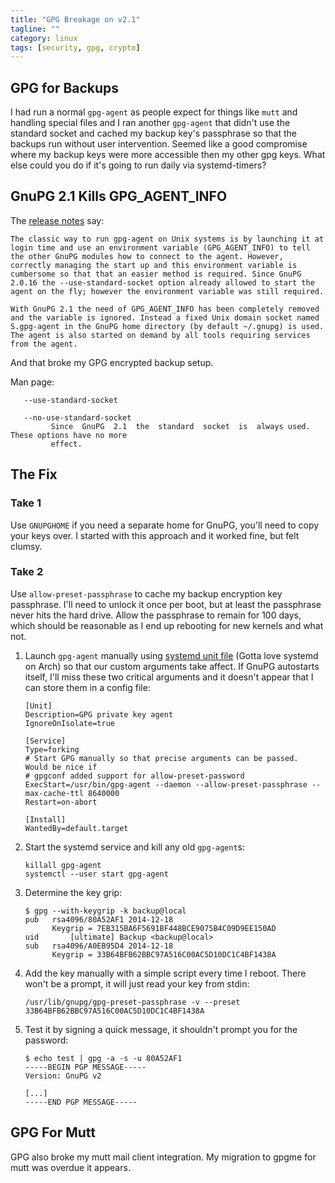 ```yaml
---
title: "GPG Breakage on v2.1"
tagline: ""
category: linux
tags: [security, gpg, crypto]
---
```


## GPG for Backups

I had run a normal `gpg-agent` as people expect for things like `mutt` and handling special files and I ran another `gpg-agent` that didn't use the standard socket and cached my backup key's passphrase so that the backups run without user intervention.  Seemed like a good compromise where my backup keys were more accessible then my other gpg keys.  What else could you do if it's going to run daily via systemd-timers?

## GnuPG 2.1 Kills GPG_AGENT_INFO

The [release notes](https://www.gnupg.org/faq/whats-new-in-2.1.html) say:

    The classic way to run gpg-agent on Unix systems is by launching it at login time and use an environment variable (GPG_AGENT_INFO) to tell the other GnuPG modules how to connect to the agent. However, correctly managing the start up and this environment variable is cumbersome so that that an easier method is required. Since GnuPG 2.0.16 the --use-standard-socket option already allowed to start the agent on the fly; however the environment variable was still required.

    With GnuPG 2.1 the need of GPG_AGENT_INFO has been completely removed and the variable is ignored. Instead a fixed Unix domain socket named S.gpg-agent in the GnuPG home directory (by default ~/.gnupg) is used. The agent is also started on demand by all tools requiring services from the agent.

And that broke my GPG encrypted backup setup.

Man page:

       --use-standard-socket

       --no-use-standard-socket
             Since  GnuPG  2.1  the  standard  socket  is  always used.  These options have no more
             effect.


## The Fix

### Take 1

Use `GNUPGHOME` if you need a separate home for GnuPG, you'll need to copy your keys over.  I started with this approach and it worked fine, but felt clumsy.

### Take 2

Use `allow-preset-passphrase` to cache my backup encryption key passphrase.  I'll need to unlock it once per boot, but at least the passphrase never hits the hard drive.  Allow the passphrase to remain for 100 days, which should be reasonable as I end up rebooting for new kernels and what not.

1. Launch `gpg-agent` manually using [systemd unit file](https://github.com/kylemanna/systemd-utils/blob/master/units/gpg-agent.service) (Gotta love systemd on Arch) so that our custom arguments take affect.  If GnuPG autostarts itself, I'll miss these two critical arguments and it doesn't appear that I can store them in a config file:

       [Unit]
       Description=GPG private key agent
       IgnoreOnIsolate=true

       [Service]
       Type=forking
       # Start GPG manually so that precise arguments can be passed.  Would be nice if
       # gpgconf added support for allow-preset-password
       ExecStart=/usr/bin/gpg-agent --daemon --allow-preset-passphrase --max-cache-ttl 8640000
       Restart=on-abort

       [Install]
       WantedBy=default.target

2. Start the systemd service and kill any old `gpg-agent`s:

       killall gpg-agent
       systemctl --user start gpg-agent

3. Determine the key grip:

       $ gpg --with-keygrip -k backup@local
       pub   rsa4096/80A52AF1 2014-12-18
             Keygrip = 7EB315BA6F5691BF448BCE9075B4C09D9EE150AD
       uid       [ultimate] Backup <backup@local>
       sub   rsa4096/A0EB95D4 2014-12-18
             Keygrip = 33B64BFB62BBC97A516C00AC5D10DC1C4BF1438A

4. Add the key manually with a simple script every time I reboot.  There won't be a prompt, it will just read your key from stdin:

       /usr/lib/gnupg/gpg-preset-passphrase -v --preset 33B64BFB62BBC97A516C00AC5D10DC1C4BF1438A

5. Test it by signing a quick message, it shouldn't prompt you for the password:

       $ echo test | gpg -a -s -u 80A52AF1
       -----BEGIN PGP MESSAGE-----
       Version: GnuPG v2

       [...]
       -----END PGP MESSAGE-----


## GPG For Mutt

GPG also broke my mutt mail client integration.  My migration to gpgme for mutt was overdue it appears.
